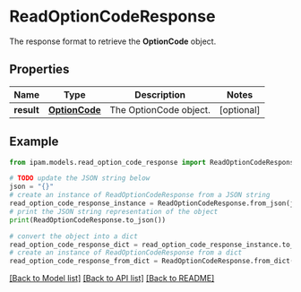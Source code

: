 # ReadOptionCodeResponse

The response format to retrieve the __OptionCode__ object.

## Properties

Name | Type | Description | Notes
------------ | ------------- | ------------- | -------------
**result** | [**OptionCode**](OptionCode.md) | The OptionCode object. | [optional] 

## Example

```python
from ipam.models.read_option_code_response import ReadOptionCodeResponse

# TODO update the JSON string below
json = "{}"
# create an instance of ReadOptionCodeResponse from a JSON string
read_option_code_response_instance = ReadOptionCodeResponse.from_json(json)
# print the JSON string representation of the object
print(ReadOptionCodeResponse.to_json())

# convert the object into a dict
read_option_code_response_dict = read_option_code_response_instance.to_dict()
# create an instance of ReadOptionCodeResponse from a dict
read_option_code_response_from_dict = ReadOptionCodeResponse.from_dict(read_option_code_response_dict)
```
[[Back to Model list]](../README.md#documentation-for-models) [[Back to API list]](../README.md#documentation-for-api-endpoints) [[Back to README]](../README.md)


